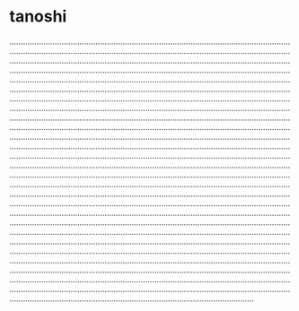 # tanoshi

................................................................................................................................................................................................................................................................................................................................................................................................................................................................................................................................................................................................................................................................................................................................................................................................................................................................................................................................................................................................................................................................................................................................................................................................................................................................................................................................................................................................................................................................................................................................................................................................................................................................................................................................................................................................................................................................................................................................................................................................................................................................................................................................................................................................................................................................................................................................................................................................................................................................................................................................................................................................................................................................................................................................................................................................................................................................................................................................................................................................................................................................................................................................................................................................................................................................................................................................................................................................................................................................................................................................................................................................